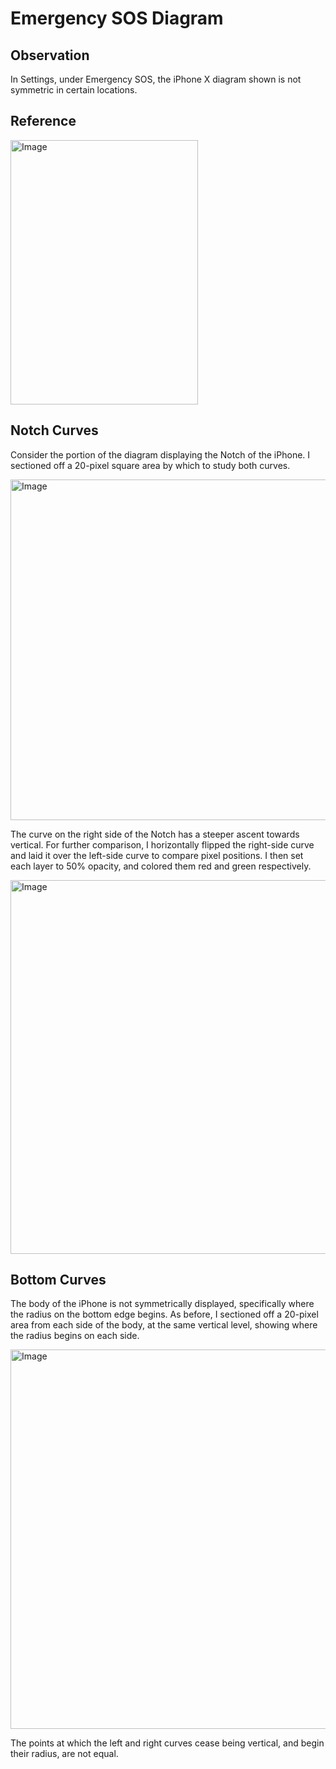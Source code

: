 # Emergency SOS Diagram

## Observation

In Settings, under Emergency SOS, the iPhone X diagram shown is not symmetric in certain locations.

## Reference

<img width="300" height="423" alt="Image" src="https://github.com/user-attachments/assets/5c18aa11-8457-4e0a-b5a7-6db4f5ec3885" />

## Notch Curves

Consider the portion of the diagram displaying the Notch of the iPhone. I sectioned off a 20-pixel square area by which to study both curves.

<img width="750" height="545" alt="Image" src="https://github.com/user-attachments/assets/c139e49a-3a59-4512-9c1c-63ee4ed521c3" />

The curve on the right side of the Notch has a steeper ascent towards vertical. For further comparison, I horizontally flipped the right-side curve and laid it over the left-side curve to compare pixel positions. I then set each layer to 50% opacity, and colored them red and green respectively.

<img width="750" height="598" alt="Image" src="https://github.com/user-attachments/assets/9e2220f8-93cf-450c-b391-37b3214468bb" />

## Bottom Curves

The body of the iPhone is not symmetrically displayed, specifically where the radius on the bottom edge begins. As before, I sectioned off a 20-pixel area from each side of the body, at the same vertical level, showing where the radius begins on each side.

<img width="750" height="607" alt="Image" src="https://github.com/user-attachments/assets/b4a68f6b-c803-4abd-a340-89bd54d20d1b" />

The points at which the left and right curves cease being vertical, and begin their radius, are not equal.
